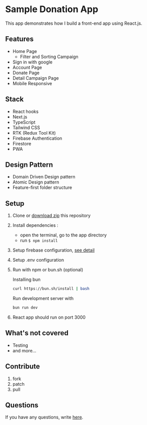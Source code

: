 
Sample Donation App
===========================
This app demonstrates how I build a front-end app using React.js. 

## Features
-   Home Page
	-   Filter and Sorting Campaign
-   Sign in with google
-   Account Page
-   Donate Page
-   Detail Campaign Page 
-   Mobile Responsive

## Stack
- React hooks
- Next.js
- TypeScript
- Tailwind CSS
- RTK (Redux Tool Kit)
- Firebase Authentication
- Firestore
- PWA

## Design Pattern
- Domain Driven Design pattern
- Atomic Design pattern
- Feature-first folder structure


## Setup
1. Clone or [download zip](https://github.com/ardiwinardi/sample-donation-app/archive/master.zip) this repository
2. Install dependencies :
   - open the terminal, go to the app directory
   - run `$ npm install`
3. Setup firebase configuration, [see detail](https://www.makeuseof.com/react-app-firebase-connect/) 
4. Setup .env configuration
5. Run with npm or bun.sh (optional)
   
	Installing bun
	```bash
	curl https://bun.sh/install | bash
	```
	Run development server with 
	```bash
	bun run dev
	```   
6. React app should run on port 3000


## What's not covered
- Testing
- and more...

## Contribute
1. fork
2. patch
3. pull

## Questions
If you have any questions, write [here](https://github.com/ardiwinardi/sample-donation-app/issues).
